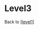 # Level3

Back to [[level1]]

[//begin]: # "Autogenerated link references for markdown compatibility"
[level1]: ../../level1 "Level1"
[//end]: # "Autogenerated link references"
